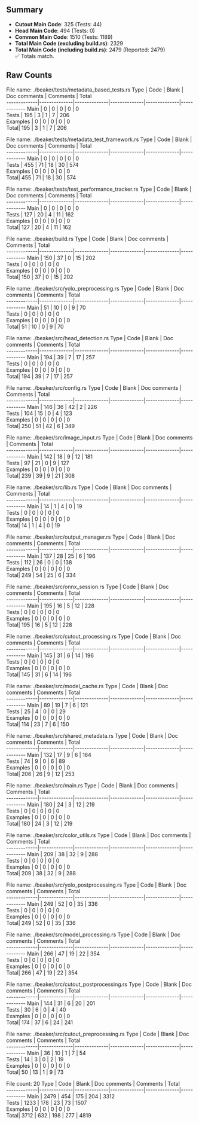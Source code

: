 ## Summary

- **Cutout Main Code**: 325 (Tests: 44)  
- **Head Main Code**: 494 (Tests: 0)  
- **Common Main Code**: 1510 (Tests: 1189)  
- **Total Main Code (excluding build.rs)**: 2329  
- **Total Main Code (including build.rs)**: 2479 (Reported: 2479)  
✅ Totals match.

## Raw Counts

File name: ./beaker/tests/metadata_based_tests.rs
Type         | Code         | Blank        | Doc comments | Comments     | Total       
-------------|--------------|--------------|--------------|--------------|-------------
Main         | 0            | 0            | 0            | 0            | 0           
Tests        | 195          | 3            | 1            | 7            | 206         
Examples     | 0            | 0            | 0            | 0            | 0           
Total| 195          | 3            | 1            | 7            | 206         

File name: ./beaker/tests/metadata_test_framework.rs
Type         | Code         | Blank        | Doc comments | Comments     | Total       
-------------|--------------|--------------|--------------|--------------|-------------
Main         | 0            | 0            | 0            | 0            | 0           
Tests        | 455          | 71           | 18           | 30           | 574         
Examples     | 0            | 0            | 0            | 0            | 0           
Total| 455          | 71           | 18           | 30           | 574         

File name: ./beaker/tests/test_performance_tracker.rs
Type         | Code         | Blank        | Doc comments | Comments     | Total       
-------------|--------------|--------------|--------------|--------------|-------------
Main         | 0            | 0            | 0            | 0            | 0           
Tests        | 127          | 20           | 4            | 11           | 162         
Examples     | 0            | 0            | 0            | 0            | 0           
Total| 127          | 20           | 4            | 11           | 162         

File name: ./beaker/build.rs
Type         | Code         | Blank        | Doc comments | Comments     | Total       
-------------|--------------|--------------|--------------|--------------|-------------
Main         | 150          | 37           | 0            | 15           | 202         
Tests        | 0            | 0            | 0            | 0            | 0           
Examples     | 0            | 0            | 0            | 0            | 0           
Total| 150          | 37           | 0            | 15           | 202         

File name: ./beaker/src/yolo_preprocessing.rs
Type         | Code         | Blank        | Doc comments | Comments     | Total       
-------------|--------------|--------------|--------------|--------------|-------------
Main         | 51           | 10           | 0            | 9            | 70          
Tests        | 0            | 0            | 0            | 0            | 0           
Examples     | 0            | 0            | 0            | 0            | 0           
Total| 51           | 10           | 0            | 9            | 70          

File name: ./beaker/src/head_detection.rs
Type         | Code         | Blank        | Doc comments | Comments     | Total       
-------------|--------------|--------------|--------------|--------------|-------------
Main         | 194          | 39           | 7            | 17           | 257         
Tests        | 0            | 0            | 0            | 0            | 0           
Examples     | 0            | 0            | 0            | 0            | 0           
Total| 194          | 39           | 7            | 17           | 257         

File name: ./beaker/src/config.rs
Type         | Code         | Blank        | Doc comments | Comments     | Total       
-------------|--------------|--------------|--------------|--------------|-------------
Main         | 146          | 36           | 42           | 2            | 226         
Tests        | 104          | 15           | 0            | 4            | 123         
Examples     | 0            | 0            | 0            | 0            | 0           
Total| 250          | 51           | 42           | 6            | 349         

File name: ./beaker/src/image_input.rs
Type         | Code         | Blank        | Doc comments | Comments     | Total       
-------------|--------------|--------------|--------------|--------------|-------------
Main         | 142          | 18           | 9            | 12           | 181         
Tests        | 97           | 21           | 0            | 9            | 127         
Examples     | 0            | 0            | 0            | 0            | 0           
Total| 239          | 39           | 9            | 21           | 308         

File name: ./beaker/src/lib.rs
Type         | Code         | Blank        | Doc comments | Comments     | Total       
-------------|--------------|--------------|--------------|--------------|-------------
Main         | 14           | 1            | 4            | 0            | 19          
Tests        | 0            | 0            | 0            | 0            | 0           
Examples     | 0            | 0            | 0            | 0            | 0           
Total| 14           | 1            | 4            | 0            | 19          

File name: ./beaker/src/output_manager.rs
Type         | Code         | Blank        | Doc comments | Comments     | Total       
-------------|--------------|--------------|--------------|--------------|-------------
Main         | 137          | 28           | 25           | 6            | 196         
Tests        | 112          | 26           | 0            | 0            | 138         
Examples     | 0            | 0            | 0            | 0            | 0           
Total| 249          | 54           | 25           | 6            | 334         

File name: ./beaker/src/onnx_session.rs
Type         | Code         | Blank        | Doc comments | Comments     | Total       
-------------|--------------|--------------|--------------|--------------|-------------
Main         | 195          | 16           | 5            | 12           | 228         
Tests        | 0            | 0            | 0            | 0            | 0           
Examples     | 0            | 0            | 0            | 0            | 0           
Total| 195          | 16           | 5            | 12           | 228         

File name: ./beaker/src/cutout_processing.rs
Type         | Code         | Blank        | Doc comments | Comments     | Total       
-------------|--------------|--------------|--------------|--------------|-------------
Main         | 145          | 31           | 6            | 14           | 196         
Tests        | 0            | 0            | 0            | 0            | 0           
Examples     | 0            | 0            | 0            | 0            | 0           
Total| 145          | 31           | 6            | 14           | 196         

File name: ./beaker/src/model_cache.rs
Type         | Code         | Blank        | Doc comments | Comments     | Total       
-------------|--------------|--------------|--------------|--------------|-------------
Main         | 89           | 19           | 7            | 6            | 121         
Tests        | 25           | 4            | 0            | 0            | 29          
Examples     | 0            | 0            | 0            | 0            | 0           
Total| 114          | 23           | 7            | 6            | 150         

File name: ./beaker/src/shared_metadata.rs
Type         | Code         | Blank        | Doc comments | Comments     | Total       
-------------|--------------|--------------|--------------|--------------|-------------
Main         | 132          | 17           | 9            | 6            | 164         
Tests        | 74           | 9            | 0            | 6            | 89          
Examples     | 0            | 0            | 0            | 0            | 0           
Total| 206          | 26           | 9            | 12           | 253         

File name: ./beaker/src/main.rs
Type         | Code         | Blank        | Doc comments | Comments     | Total       
-------------|--------------|--------------|--------------|--------------|-------------
Main         | 180          | 24           | 3            | 12           | 219         
Tests        | 0            | 0            | 0            | 0            | 0           
Examples     | 0            | 0            | 0            | 0            | 0           
Total| 180          | 24           | 3            | 12           | 219         

File name: ./beaker/src/color_utils.rs
Type         | Code         | Blank        | Doc comments | Comments     | Total       
-------------|--------------|--------------|--------------|--------------|-------------
Main         | 209          | 38           | 32           | 9            | 288         
Tests        | 0            | 0            | 0            | 0            | 0           
Examples     | 0            | 0            | 0            | 0            | 0           
Total| 209          | 38           | 32           | 9            | 288         

File name: ./beaker/src/yolo_postprocessing.rs
Type         | Code         | Blank        | Doc comments | Comments     | Total       
-------------|--------------|--------------|--------------|--------------|-------------
Main         | 249          | 52           | 0            | 35           | 336         
Tests        | 0            | 0            | 0            | 0            | 0           
Examples     | 0            | 0            | 0            | 0            | 0           
Total| 249          | 52           | 0            | 35           | 336         

File name: ./beaker/src/model_processing.rs
Type         | Code         | Blank        | Doc comments | Comments     | Total       
-------------|--------------|--------------|--------------|--------------|-------------
Main         | 266          | 47           | 19           | 22           | 354         
Tests        | 0            | 0            | 0            | 0            | 0           
Examples     | 0            | 0            | 0            | 0            | 0           
Total| 266          | 47           | 19           | 22           | 354         

File name: ./beaker/src/cutout_postprocessing.rs
Type         | Code         | Blank        | Doc comments | Comments     | Total       
-------------|--------------|--------------|--------------|--------------|-------------
Main         | 144          | 31           | 6            | 20           | 201         
Tests        | 30           | 6            | 0            | 4            | 40          
Examples     | 0            | 0            | 0            | 0            | 0           
Total| 174          | 37           | 6            | 24           | 241         

File name: ./beaker/src/cutout_preprocessing.rs
Type         | Code         | Blank        | Doc comments | Comments     | Total       
-------------|--------------|--------------|--------------|--------------|-------------
Main         | 36           | 10           | 1            | 7            | 54          
Tests        | 14           | 3            | 0            | 2            | 19          
Examples     | 0            | 0            | 0            | 0            | 0           
Total| 50           | 13           | 1            | 9            | 73          

File count: 20
Type         | Code         | Blank        | Doc comments | Comments     | Total       
-------------|--------------|--------------|--------------|--------------|-------------
Main         | 2479         | 454          | 175          | 204          | 3312        
Tests        | 1233         | 178          | 23           | 73           | 1507        
Examples     | 0            | 0            | 0            | 0            | 0           
Total| 3712         | 632          | 198          | 277          | 4819        
